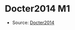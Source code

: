 <a name="material" />

# Docter2014 M1
<script type="application/ld+json">
  {
    "@context": "https://schema.org/",
    "@type": "ChemicalSubstance",
    "http://purl.org/dc/terms/conformsTo":
      {
        "@type": "CreativeWork",
        "@id": "https://bioschemas.org/profiles/ChemicalSubstance/0.4-RELEASE/"
      },
    "@id": "https://egonw.github.io/nanowiki/nanowiki334.html#material",
    "name": "Docter2014 M1",
    "sameAs": "http://127.0.0.1/mediawiki/index.php/Special:URIResolver/Docter2014_M1"
  }
</script>


* Source: [Docter2014](Docter2014.md)
